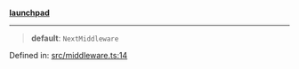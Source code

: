 [**launchpad**](index.md)

***

> **default**: `NextMiddleware`

Defined in: [src/middleware.ts:14](https://github.com/victorbratov/launchpad/blob/6dd13cd77753e59ec2a031fc7279545899826925/src/middleware.ts#L14)
